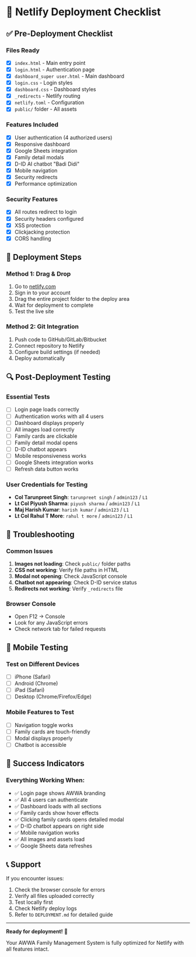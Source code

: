 # 🚀 Netlify Deployment Checklist

## ✅ Pre-Deployment Checklist

### **Files Ready**
- [x] `index.html` - Main entry point
- [x] `login.html` - Authentication page
- [x] `dashboard_super user.html` - Main dashboard
- [x] `login.css` - Login styles
- [x] `dashboard.css` - Dashboard styles
- [x] `_redirects` - Netlify routing
- [x] `netlify.toml` - Configuration
- [x] `public/` folder - All assets

### **Features Included**
- [x] User authentication (4 authorized users)
- [x] Responsive dashboard
- [x] Google Sheets integration
- [x] Family detail modals
- [x] D-ID AI chatbot "Badi Didi"
- [x] Mobile navigation
- [x] Security redirects
- [x] Performance optimization

### **Security Features**
- [x] All routes redirect to login
- [x] Security headers configured
- [x] XSS protection
- [x] Clickjacking protection
- [x] CORS handling

## 🎯 Deployment Steps

### **Method 1: Drag & Drop**
1. Go to [netlify.com](https://netlify.com)
2. Sign in to your account
3. Drag the entire project folder to the deploy area
4. Wait for deployment to complete
5. Test the live site

### **Method 2: Git Integration**
1. Push code to GitHub/GitLab/Bitbucket
2. Connect repository to Netlify
3. Configure build settings (if needed)
4. Deploy automatically

## 🔍 Post-Deployment Testing

### **Essential Tests**
- [ ] Login page loads correctly
- [ ] Authentication works with all 4 users
- [ ] Dashboard displays properly
- [ ] All images load correctly
- [ ] Family cards are clickable
- [ ] Family detail modal opens
- [ ] D-ID chatbot appears
- [ ] Mobile responsiveness works
- [ ] Google Sheets integration works
- [ ] Refresh data button works

### **User Credentials for Testing**
- **Col Tarunpreet Singh**: `tarunpreet singh` / `admin123` / `L1`
- **Lt Col Piyush Sharma**: `piyush sharma` / `admin123` / `L1`
- **Maj Harish Kumar**: `harish kumar` / `admin123` / `L1`
- **Lt Col Rahul T More**: `rahul t more` / `admin123` / `L1`

## 🐛 Troubleshooting

### **Common Issues**
1. **Images not loading**: Check `public/` folder paths
2. **CSS not working**: Verify file paths in HTML
3. **Modal not opening**: Check JavaScript console
4. **Chatbot not appearing**: Check D-ID service status
5. **Redirects not working**: Verify `_redirects` file

### **Browser Console**
- Open F12 → Console
- Look for any JavaScript errors
- Check network tab for failed requests

## 📱 Mobile Testing

### **Test on Different Devices**
- [ ] iPhone (Safari)
- [ ] Android (Chrome)
- [ ] iPad (Safari)
- [ ] Desktop (Chrome/Firefox/Edge)

### **Mobile Features to Test**
- [ ] Navigation toggle works
- [ ] Family cards are touch-friendly
- [ ] Modal displays properly
- [ ] Chatbot is accessible

## 🎉 Success Indicators

### **Everything Working When:**
- ✅ Login page shows AWWA branding
- ✅ All 4 users can authenticate
- ✅ Dashboard loads with all sections
- ✅ Family cards show hover effects
- ✅ Clicking family cards opens detailed modal
- ✅ D-ID chatbot appears on right side
- ✅ Mobile navigation works
- ✅ All images and assets load
- ✅ Google Sheets data refreshes

## 📞 Support

If you encounter issues:
1. Check the browser console for errors
2. Verify all files uploaded correctly
3. Test locally first
4. Check Netlify deploy logs
5. Refer to `DEPLOYMENT.md` for detailed guide

---

**Ready for deployment!** 🚀

Your AWWA Family Management System is fully optimized for Netlify with all features intact.
